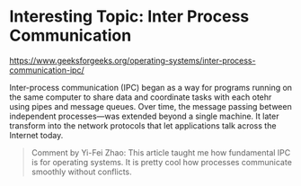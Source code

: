 # Interesting Topic: Inter Process Communication

https://www.geeksforgeeks.org/operating-systems/inter-process-communication-ipc/

Inter-process communication (IPC) began as a way for programs running on the same computer to share data and coordinate tasks with each otehr using pipes and message queues. Over time, the message passing between independent processes—was extended beyond a single machine. It later transform into the network protocols that let applications talk across the Internet today.


> Comment by Yi-Fei Zhao: This article taught me how fundamental IPC is for operating systems. It is pretty cool how processes communicate smoothly without conflicts. 